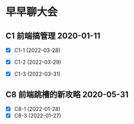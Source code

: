 # 早早聊大会
## C1 前端搞管理      2020-01-11

- [x] C1-1 (2022-03-28)
- [x] C1-2 (2022-03-29)
- [x] C1-3 (2022-03-31)


## C8 前端跳槽的新攻略 2020-05-31

- [x] C8-1 (2022-01-28)
- [x] C8-3 (2022-01-27)
